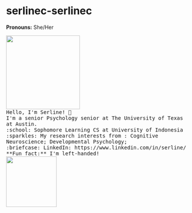 # serlinec-serlinec


**Pronouns:** She/Her


  <img src="![image](https://user-images.githubusercontent.com/112104031/191302490-7e981bfb-5145-4fe5-baa6-c00e16cecd9e.png)" width="200px">
  <br>
  <samp>
    Hello, I'm Serline! 👋<br>
    I'm a senior Psychology senior at The University of Texas at Austin.
<br>
    :school: Sophomore Learning CS at University of Indonesia<br>
    :sparkles: My research interests from : Cognitive Neuroscience; Developmental Psychology;  <br>
    :briefcase: LinkedIn: https://www.linkedin.com/in/serline/ <br>
  **Fun fact:** I'm left-handed!

  </samp>
  <br>
  <img height="137px" src="https://github-readme-stats.vercel.app/api?username=jojonicho&hide_title=true&hide_border=false&show_icons=true&include_all_commits=true&count_private=true&line_height=20&text_color=000&icon_color=000&bg_color=fffa6b,f8ff00,00d2ff,3a47d5&theme=graywhite"/>
</p>
